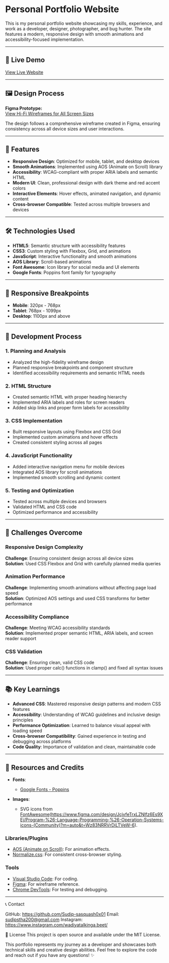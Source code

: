 # Personal Portfolio Website

This is my personal portfolio website showcasing my skills, experience, and work as a developer, designer, photographer, and bug hunter. The site features a modern, responsive design with smooth animations and accessibility-focused implementation.

---

## 🌟 **Live Demo**
[View Live Website](https://sudip-sasquash0x01.github.io/College-work-SemII-2/home.html) 

---

## 🖼️ **Design Process**

**Figma Prototype:**  
[View Hi-Fi Wireframes for All Screen Sizes](./images/Shrestha_Sudip_Prototype.pdf)

The design follows a comprehensive wireframe created in Figma, ensuring consistency across all device sizes and user interactions.

---

## 🚀 **Features**

- **Responsive Design**: Optimized for mobile, tablet, and desktop devices
- **Smooth Animations**: Implemented using AOS (Animate on Scroll) library
- **Accessibility**: WCAG-compliant with proper ARIA labels and semantic HTML
- **Modern UI**: Clean, professional design with dark theme and red accent colors
- **Interactive Elements**: Hover effects, animated navigation, and dynamic content
- **Cross-browser Compatible**: Tested across multiple browsers and devices

---

## 🛠️ **Technologies Used**

- **HTML5**: Semantic structure with accessibility features
- **CSS3**: Custom styling with Flexbox, Grid, and animations
- **JavaScript**: Interactive functionality and smooth animations
- **AOS Library**: Scroll-based animations
- **Font Awesome**: Icon library for social media and UI elements
- **Google Fonts**: Poppins font family for typography

---

## 📱 **Responsive Breakpoints**

- **Mobile**: 320px - 768px
- **Tablet**: 768px - 1099px  
- **Desktop**: 1100px and above

---

## 🎨 **Development Process**

### 1. **Planning and Analysis**
- Analyzed the high-fidelity wireframe design
- Planned responsive breakpoints and component structure
- Identified accessibility requirements and semantic HTML needs

### 2. **HTML Structure**
- Created semantic HTML with proper heading hierarchy
- Implemented ARIA labels and roles for screen readers
- Added skip links and proper form labels for accessibility

### 3. **CSS Implementation**
- Built responsive layouts using Flexbox and CSS Grid
- Implemented custom animations and hover effects
- Created consistent styling across all pages

### 4. **JavaScript Functionality**
- Added interactive navigation menu for mobile devices
- Integrated AOS library for scroll animations
- Implemented smooth scrolling and dynamic content

### 5. **Testing and Optimization**
- Tested across multiple devices and browsers
- Validated HTML and CSS code
- Optimized performance and accessibility

---

## 🔧 **Challenges Overcome**

### **Responsive Design Complexity**
**Challenge**: Ensuring consistent design across all device sizes  
**Solution**: Used CSS Flexbox and Grid with carefully planned media queries

### **Animation Performance**
**Challenge**: Implementing smooth animations without affecting page load speed  
**Solution**: Optimized AOS settings and used CSS transforms for better performance

### **Accessibility Compliance**
**Challenge**: Meeting WCAG accessibility standards  
**Solution**: Implemented proper semantic HTML, ARIA labels, and screen reader support

### **CSS Validation**
**Challenge**: Ensuring clean, valid CSS code  
**Solution**: Used proper calc() functions in clamp() and fixed all syntax issues

---

## 📚 **Key Learnings**

- **Advanced CSS**: Mastered responsive design patterns and modern CSS features
- **Accessibility**: Understanding of WCAG guidelines and inclusive design principles
- **Performance Optimization**: Learned to balance visual appeal with loading speed
- **Cross-browser Compatibility**: Gained experience in testing and debugging across platforms
- **Code Quality**: Importance of validation and clean, maintainable code

---
## 🔗 **Resources and Credits**

- **Fonts**:  
  - [Google Fonts - Poppins](https://fonts.google.com/)  

- **Images**:  
  - SVG icons from [FontAwesome](https://fontawesome.com/)(https://www.figma.com/design/JcjvfeTrxLZNIfz6Es9XEj/Program-%26-Language-Programming-%26-Operation-Systems-icons-(Community)?m=auto&t=Wz83NRRVrDiLTVeW-6).

### Libraries/Plugins
- [AOS (Animate on Scroll)](https://michalsnik.github.io/aos/): For animation effects.
- [Normalize.css](https://necolas.github.io/normalize.css/): For consistent cross-browser styling.

### Tools
- [Visual Studio Code](https://code.visualstudio.com/): For coding.
- [Figma](https://www.figma.com/): For wireframe reference.
- [Chrome DevTools](https://developer.chrome.com/docs/devtools/): For testing and debugging.

---

📞 Contact

GitHub: https://github.com/Sudip-sasquash0x01
Email: sudipstha200@gmail.com
Instagram: https://www.instagram.com/wadiyatalkinga.beet/


📜 License
This project is open source and available under the MIT License.

This portfolio represents my journey as a developer and showcases both technical skills and creative design abilities. Feel free to explore the code and reach out if you have any questions! ✨
